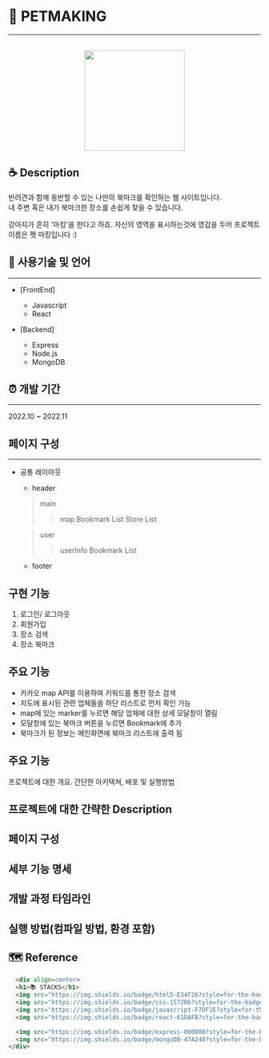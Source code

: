 
# 🐾 PETMAKING
---
<p align="center">
  <br>
  <img src="../pet-marking/public/marking_dog.png" width="200px">
  <br>
</p>

## ☕ Description
반려견과 함께 동반할 수 있는 나만의 북마크를 확인하는 웹 사이트입니다.  
내 주변 혹은 내가 북마크한 장소를 손쉽게 찾을 수 있습니다. 

강아지가 흔히 '마킹'을 한다고 하죠.
자신의 영역을 표시하는것에 영감을 두어 프로젝트 이름은 펫 마킹입니다 :)

## 📝 사용기술 및 언어
---
- [FrontEnd]
  - Javascript
  - React

- [Backend]
  - Express
  - Node.js
  - MongoDB

## ⏰ 개발 기간
---
2022.10 ~ 2022.11


## 페이지 구성
---
- 공통 레이아웃
  - header
  > main
    >> map
    >> Bookmark List
    >> Store List

  > user
    >> userInfo
    >> Bookmark List
  - footer


## 구현 기능
1. 로그인/ 로그아웃
2. 회원가입
3. 장소 검색
4. 장소 북마크

## 주요 기능

- 카카오 map API를 이용하여 키워드를 통한 장소 검색
- 지도에 표시된 관련 업체들을 하단 리스트로 먼저 확인 가능
- map에 있는 marker를 누르면 해당 업체에 대한 상세 모달창이 열림
- 모달창에 있는 북마크 버튼을 누르면 Bookmark에 추가
- 북마크가 된 정보는 메인화면에 북마크 리스트에 출력 됨


## 주요 기능


   프로젝트에 대한 개요. 간단한 아키텍쳐, 배포 및 실행방법
<h2>프로젝트에 대한 간략한 Description</h2>
<h2>페이지 구성</h2>
<h2>세부 기능 명세</h2>
<h2>개발 과정 타임라인</h2>
<h2>실행 방법(컴파일 방법, 환경 포함)</h2>

## 🗺 Reference

```html
  <div align=center>
  <h1>📚 STACKS</h1>
  <img src="https://img.shields.io/badge/html5-E34F26?style=for-the-badge&logo=html5&logoColor=white"> 
  <img src="https://img.shields.io/badge/css-1572B6?style=for-the-badge&logo=css3&logoColor=white"> 
  <img src="https://img.shields.io/badge/javascript-F7DF1E?style=for-the-badge&logo=javascript&logoColor=black"> 
  <img src="https://img.shields.io/badge/react-61DAFB?style=for-the-badge&logo=react&logoColor=black">

  <img src="https://img.shields.io/badge/express-000000?style=for-the-badge&logo=express&logoColor=white">
  <img src="https://img.shields.io/badge/mongoDB-47A248?style=for-the-badge&logo=MongoDB&logoColor=white">
</div>
```
